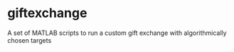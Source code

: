 giftexchange
============

A set of MATLAB scripts to run a custom gift exchange with algorithmically chosen targets
